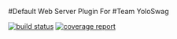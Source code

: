 
#Default Web Server Plugin For #Team YoloSwag

[![build status](https://ada.csse.rose-hulman.edu/CSSE477-YoloSwag/DefaultPlugin/badges/master/build.svg)](https://ada.csse.rose-hulman.edu/CSSE477-YoloSwag/DefaultPlugin/commits/master)
[![coverage report](https://ada.csse.rose-hulman.edu/CSSE477-YoloSwag/DefaultPlugin/badges/master/coverage.svg)](https://ada.csse.rose-hulman.edu/CSSE477-YoloSwag/DefaultPlugin/commits/master)